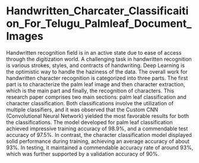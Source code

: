 # Handwritten_Charcater_Classificaition_For_Telugu_Palmleaf_Document_Images

Handwritten recognition field is in an active state due to ease of access through the digitization world. A challenging task in handwritten recognition is various strokes, styles, and contracts of handwriting. Deep Learning is the optimistic way to handle the haziness of the data. The overall work for handwritten character recognition is categorized into three parts. The first part is to characterize the palm leaf image and then character extraction, which is the main part and finally, the recognition of characters. This research paper comprises two main sections: palm leaf classification and character classification. Both classifications involve the utilization of multiple classifiers, and it was observed that the Custom CNN (Convolutional Neural Network) yielded the most favorable results for both the classifications. The model developed for palm leaf classification achieved impressive training accuracy of 98.9%, and a commendable test accuracy of 97.5%. In contrast, the character classification model displayed solid performance during training, achieving an average accuracy of about 93%. In testing, it maintained a commendable accuracy rate of around 93%, which was further supported by a validation accuracy of 90%.
